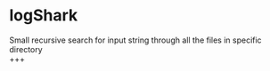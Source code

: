 # logShark
Small recursive search for input string through all the files in specific directory \
+++
